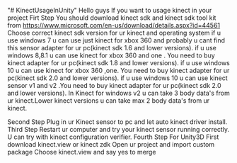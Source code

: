 "# KinectUsageInUnity" 
Hello guys
If you want to usage kinect in your project
Firt Step 
You should download kinect sdk and kinect sdk tool kit from https://www.microsoft.com/en-us/download/details.aspx?id=44561
Choose correct kinect sdk version for ur kinect and operating system
if u use windows 7 u can use just kinect for xbox 360 and probably u cant find this sensor adapter for ur pc(kinect sdk 1.6 and lower versions).
if u use windows 8,8.1  u can use  kinect for xbox 360 and one . You need to buy kinect adapter for ur pc(kinect sdk 1.8 and lower versions).
if u use windows 10  u can use  kinect for xbox 360 ,one. You need to buy kinect adapter for ur pc(kinect sdk 2.0 and lower versions).
if u use windows 10  u can use kinect sensor v1 and v2 .You need to buy kinect adapter for ur pc(kinect sdk 2.0 and lower versions).
In Kinect for windows v2 u can take 3 body data's from ur kinect.Lower kinect versions u can take max 2 body data's from ur kinect. 

Second Step
Plug in ur Kinect sensor to pc and let auto kinect driver install.
Third Step
Restart ur computer and try your kinect sensor running correctly.
U can try with kinect configuration verifier.
Fourth Step For Unity3D
First download kinect.view or kinect zdk 
Open ur project and import custom package 
Choose kinect.view
and say yes to merge 



